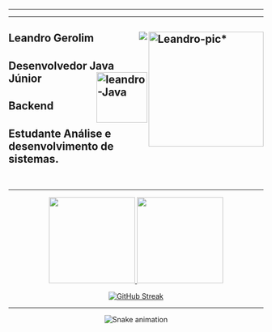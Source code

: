  
 
****
****
 
## Leandro Gerolim<img align="right" alt="Leandro-pic*" height="227" width="227" src="https://i.picasion.com/pic92/f7c285bc615d125564443b0b0c0569dd.gif">                 <a href="https://www.linkedin.com/in/leandro-gerolim" target="_blank"><img align="right" src="https://img.shields.io/badge/-LinkedIn-%230077B5?style=for-the-badge&logo=linkedin&logoColor=white" target="_blank"></a>

## Desenvolvedor Java Júnior<img align="right" alt="leandro-Java" height="100" width="100" src="https://cdn.jsdelivr.net/gh/devicons/devicon/icons/java/java-original-wordmark.svg">

## Backend 

## Estudante Análise e desenvolvimento de sistemas.

<br>

*****
<div align="center">
<a href="https://github.com/leandrogerolim"><img height="170px" src="https://github-readme-stats.vercel.app/api?username=leandrogerolim&include_all_commits=true&show_icons=true&theme=blueberry&include_all_commits=true&count_private=true"/>

<img height="170px" src="https://github-readme-stats.vercel.app/api/top-langs/?username=leandrogerolim&layout=compact&theme=blueberry&langs_count=12"/>  
 
 [![GitHub Streak](https://streak-stats.demolab.com/?user=leandrogerolim&theme=algolia)](https://git.io/streak-stats)
</div>
 
 ****
<div align="center">
 
![Snake animation](https://github.com/leandrogerolim/leandrogerolim/blob/output/github-contribution-grid-snake.svg)
   
</div>


